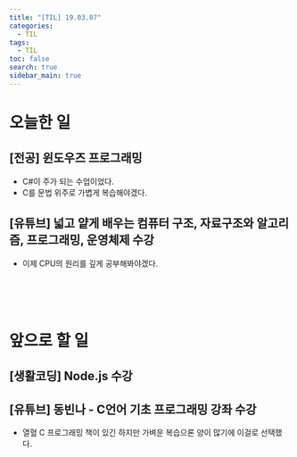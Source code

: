 ```yaml
---
title: "[TIL] 19.03.07"
categories: 
  - TIL
tags: 
  - TIL
toc: false
search: true
sidebar_main: true
---
```


# 오늘한 일

## [전공] 윈도우즈 프로그래밍
* C#이 주가 되는 수업이었다.
* C를 문법 위주로 가볍게 복습해야겠다.

## [유튜브] 넓고 얕게 배우는 컴퓨터 구조, 자료구조와 알고리즘, 프로그래밍, 운영체제 수강
* 이제 CPU의 원리를 깊게 공부해봐야겠다.
<br><br><br><br><br>


# 앞으로 할 일

## [생활코딩] Node.js 수강

## [유튜브] 동빈나 - C언어 기초 프로그래밍 강좌 수강
* 열혈 C 프로그래밍 책이 있긴 하지만 가벼운 복습으론 양이 많기에 이걸로 선택했다.
